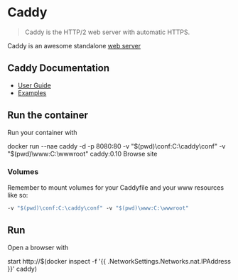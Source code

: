 # Caddy

> Caddy is the HTTP/2 web server with automatic HTTPS.

Caddy is an awesome standalone [web server](https://caddyserver.com)

## Caddy Documentation

* [User Guide](https://caddyserver.com/docs)
* [Examples](https://github.com/caddyserver/examples)

## Run the container

Run your container with

docker run --nae caddy -d -p 8080:80 -v "$(pwd)\conf:C:\caddy\conf" -v "$(pwd)\www:C:\wwwroot" caddy:0.10
Browse site

### Volumes
Remember to mount volumes for your Caddyfile and your www resources like so:

```Dockerfile
-v "$(pwd)\conf:C:\caddy\conf" -v "$(pwd)\www:C:\wwwroot"
```

## Run
Open a browser with

start http://$(docker inspect -f '{{ .NetworkSettings.Networks.nat.IPAddress }}' caddy)
